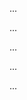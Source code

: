 <panel type="danger" header="Can implement classes :star:" expandable expanded no-close>

<panel type="danger" header="Can describe OOP at a higher level :star:" expandable>
  <panel header=":trophy: Evidence" expanded>

...

  </panel>
</panel>

<panel type="danger" header="Can describe how OOP relates to the real world :star:" expandable>
  <include src="../../book/oopDesign/objects/basic/full.md" />
  <panel header=":trophy: Evidence" expanded>

...

  </panel>
</panel>

<panel type="danger" header="Can draw a UML class :star:" expandable>
  <include src="../../book/uml/classDiagrams/classes/what/full.md" />
  <panel header=":trophy: Evidence" expanded>

...

  </panel>
</panel>

<panel type="danger" header="Can draw objects shown in UML notation :star:" expandable>
  <include src="../../book/uml/objectDiagrams/objects/full.md" />
  <panel header=":trophy: Evidence" expanded>

...

  </panel>
</panel>

<panel type="danger" header="Can explain the relationship between classes and object :star:" expandable>
  <include src="../../book/oopDesign/classes/basic/full.md" />
  <panel header=":trophy: Evidence" expanded>

...

  </panel>
</panel>

</panel>
